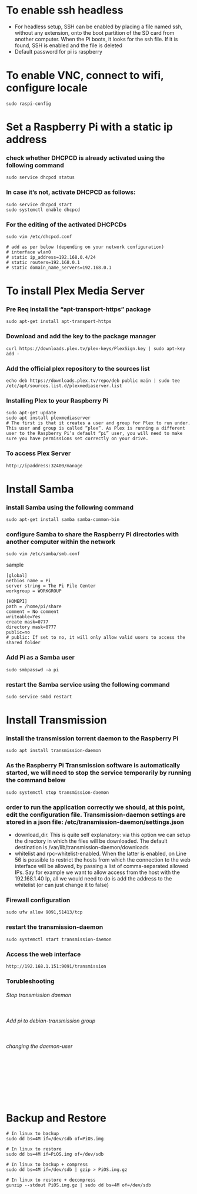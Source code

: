 # To enable ssh headless
- For headless setup, SSH can be enabled by placing a file named ssh, without any extension, onto the boot partition of the SD card from another computer. When the Pi boots, it looks for the ssh file. If it is found, SSH is enabled and the file is deleted
- Default password for pi is raspberry

# To enable VNC, connect to wifi, configure locale
```
sudo raspi-config
```
#  Set a Raspberry Pi with a static ip address
### check whether DHCPCD is already activated using the following command
```
sudo service dhcpcd status
```
### In case it’s not, activate DHCPCD as follows:
```
sudo service dhcpcd start
sudo systemctl enable dhcpcd
```

### For the editing of the activated DHCPCDs
```
sudo vim /etc/dhcpcd.conf

# add as per below (depending on your network configuration)
# interface wlan0
# static ip_address=192.168.0.4/24
# static routers=192.168.0.1
# static domain_name_servers=192.168.0.1
```


# To install Plex Media Server

### Pre Req install the “apt-transport-https” package
```
sudo apt-get install apt-transport-https
```

### Download and add the key to the package manager
```
curl https://downloads.plex.tv/plex-keys/PlexSign.key | sudo apt-key add -
```

### Add the official plex repository to the sources list
```
echo deb https://downloads.plex.tv/repo/deb public main | sudo tee /etc/apt/sources.list.d/plexmediaserver.list
```

### Installing Plex to your Raspberry Pi

```
sudo apt-get update
sudo apt install plexmediaserver
# The first is that it creates a user and group for Plex to run under. This user and group is called “plex“. As Plex is running a different user to the Raspberry Pi’s default “pi” user, you will need to make sure you have permissions set correctly on your drive.
```
### To access Plex Server
```
http://ipaddress:32400/manage
```
# Install Samba

### install Samba using the following command
```
sudo apt-get install samba samba-common-bin
```

### configure Samba to share the Raspberry Pi directories with another computer within the network
```
sudo vim /etc/samba/smb.conf
```
sample 
```
[global]
netbios name = Pi
server string = The Pi File Center
workgroup = WORKGROUP

[HOMEPI]
path = /home/pi/share
comment = No comment
writeable=Yes
create mask=0777
directory mask=0777
public=no
# public: If set to no, it will only allow valid users to access the shared folder
```

### Add Pi as a Samba user
```
sudo smbpasswd -a pi
```

### restart the Samba service using the following command
```
sudo service smbd restart
```

# Install Transmission

### install the transmission torrent daemon to the Raspberry Pi
```
sudo apt install transmission-daemon
```

### As the Raspberry Pi Transmission software is automatically started, we will need to stop the service temporarily by running the command below
```
sudo systemctl stop transmission-daemon
```

### order to run the application correctly we should, at this point, edit the configuration file. Transmission-daemon settings are stored in a json file: /etc/transmission-daemon/settings.json
- download_dir. This is quite self explanatory: via this option we can setup the directory in which the files will be downloaded. The default destination is /var/lib/transmission-daemon/downloads
- whitelist and rpc-whitelist-enabled. When the latter is enabled, on Line 56 is possible to restrict the hosts from which the connection to the web interface will be allowed, by passing a list of comma-separated allowed IPs. Say for example we want to allow access from the host with the 192.168.1.40 Ip, all we would need to do is add the address to the whitelist (or can just change it to false)

### Firewall configuration
```
sudo ufw allow 9091,51413/tcp
```

### restart the transmission-daemon
```
sudo systemctl start transmission-daemon
```

### Access the web interface
```
http://192.168.1.151:9091/transmission
```

### Torubleshooting
###### Stop transmission daemon
```

```
###### Add pi to debian-transmission group


```

```
###### changing the daemon-user

```

```
######
```

```
######
```

```
######
```

```



# Backup and Restore

```
# In linux to backup
sudo dd bs=4M if=/dev/sdb of=PiOS.img

# In linux to restore
sudo dd bs=4M if=PiOS.img of=/dev/sdb

# In linux to backup + compress
sudo dd bs=4M if=/dev/sdb | gzip > PiOS.img.gz

# In linux to restore + decompress
gunzip --stdout PiOS.img.gz | sudo dd bs=4M of=/dev/sdb

```
